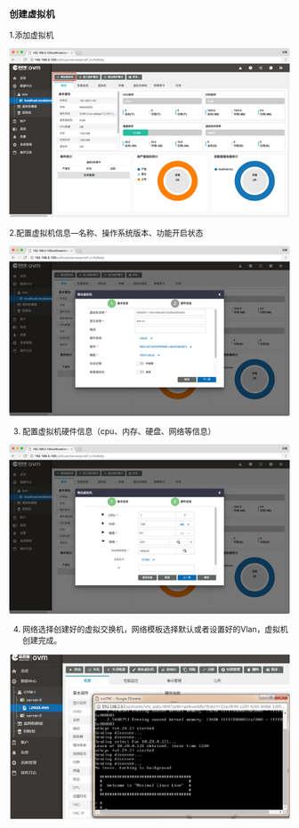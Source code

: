 ### 创建虚拟机

1.添加虚拟机

![](/assets/3.6.2import.png)

2.配置虚拟机信息—名称、操作系统版本、功能开启状态

![](/assets/3.6.2.1import.png)

3. 配置虚拟机硬件信息（cpu、内存、硬盘、网络等信息）

![](/assets/3.6.3import.png)

4. 网络选择创建好的虚拟交换机，网络模板选择默认或者设置好的Vlan，虚拟机创建完成。

![](/assets/3.6.3.2import.png)

